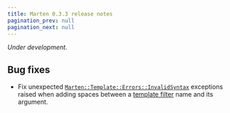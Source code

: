```yaml
---
title: Marten 0.3.3 release notes
pagination_prev: null
pagination_next: null
---
```


_Under development._

## Bug fixes

* Fix unexpected [`Marten::Template::Errors::InvalidSyntax`](pathname:///api/dev/Marten/Template/Errors/InvalidSyntax.html) exceptions raised when adding spaces between a [template filter](../../templates/introduction#filters) name and its argument.
